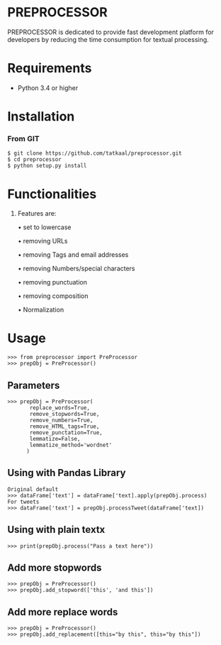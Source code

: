 # PREPROCESSOR

PREPROCESSOR is dedicated to provide fast development platform for developers by reducing the time consumption for textual processing.

# Requirements

 * Python 3.4 or higher

# Installation


 ### From GIT
 ```
 $ git clone https://github.com/tatkaal/preprocessor.git
 $ cd preprocessor
 $ python setup.py install
 ```

# Functionalities
1. Features are:
   
   • set to lowercase
   
   • removing URLs
   
   • removing Tags and email addresses
   
   • removing Numbers/special characters
   
   • removing punctuation
   
   • removing composition
   
   • Normalization

# Usage
```
>>> from preprocessor import PreProcessor
>>> prepObj = PreProcessor()
```
 ## Parameters
 ```
 >>> prepObj = PreProcessor(
        replace_words=True,
        remove_stopwords=True,
        remove_numbers=True,
        remove_HTML_tags=True,
        remove_punctation=True,
        lemmatize=False,
        lemmatize_method='wordnet'
       )
 ```
 ## Using with Pandas Library
 ```
 Original default
 >>> dataFrame['text'] = dataFrame['text].apply(prepObj.process)
 For tweets
 >>> dataFrame['text'] = prepObj.processTweet(dataFrame['text])

 ```
 ## Using with plain textx
 ```
 >>> print(prepObj.process("Pass a text here"))
 ```
 ## Add more stopwords
 ```
 >>> prepObj = PreProcessor()
 >>> prepObj.add_stopword(['this', 'and this'])
 ```
 ## Add more replace words
 ```
 >>> prepObj = PreProcessor()
 >>> prepObj.add_replacement([this="by this", this="by this"])
 ```
